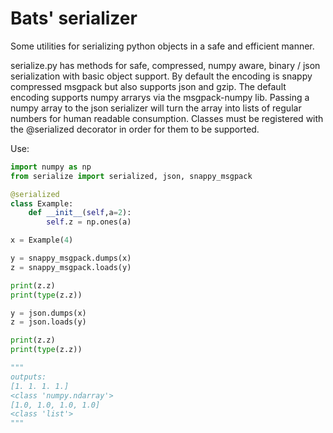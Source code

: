 # Bats' serializer

Some utilities for serializing python objects in a safe and efficient manner.

serialize.py has methods for safe, compressed, numpy aware, binary / json serialization with basic object support.
By default the encoding is snappy compressed msgpack but also supports json and gzip.
The default encoding supports numpy arrarys via the msgpack-numpy lib.
Passing a numpy array to the json serializer will turn the array into lists of regular numbers for human readable consumption.
Classes must be registered with the @serialized decorator in order for them to be supported.

Use:

```python
import numpy as np
from serialize import serialized, json, snappy_msgpack

@serialized
class Example:
    def __init__(self,a=2):
        self.z = np.ones(a)

x = Example(4)

y = snappy_msgpack.dumps(x)
z = snappy_msgpack.loads(y)

print(z.z)
print(type(z.z))

y = json.dumps(x)
z = json.loads(y)

print(z.z)
print(type(z.z))

"""
outputs:
[1. 1. 1. 1.]
<class 'numpy.ndarray'>
[1.0, 1.0, 1.0, 1.0]
<class 'list'>
"""
```
